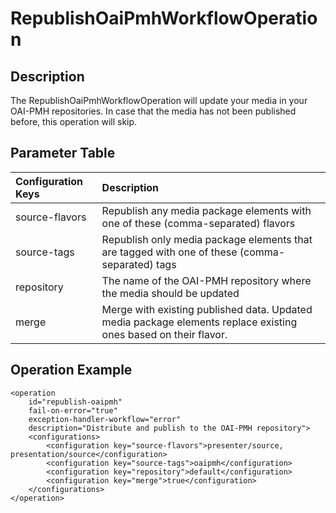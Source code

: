 # RepublishOaiPmhWorkflowOperation


## Description

The RepublishOaiPmhWorkflowOperation will update your media in your OAI-PMH repositories. In case that the media has
not been published before, this operation will skip.


## Parameter Table

| Configuration Keys | Description                                                                                                     |
|:-------------------|:----------------------------------------------------------------------------------------------------------------|
| source-flavors     | Republish any media package elements with one of these (comma-separated) flavors                                |
| source-tags        | Republish only media package elements that are tagged with one of these (comma-separated) tags                  |
| repository         | The name of the OAI-PMH repository where the media should be updated                                            |
| merge              | Merge with existing published data. Updated media package elements replace existing ones based on their flavor. |


## Operation Example

    <operation
        id="republish-oaipmh"
        fail-on-error="true"
        exception-handler-workflow="error"
        description="Distribute and publish to the OAI-PMH repository">
        <configurations>
            <configuration key="source-flavors">presenter/source, presentation/source</configuration>
            <configuration key="source-tags">oaipmh</configuration>
            <configuration key="repository">default</configuration>
            <configuration key="merge">true</configuration>
        </configurations>
    </operation>
